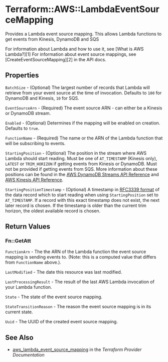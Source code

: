 # Terraform::AWS::LambdaEventSourceMapping

Provides a Lambda event source mapping. This allows Lambda functions to get events from Kinesis, DynamoDB and SQS

For information about Lambda and how to use it, see [What is AWS Lambda?][1]
For information about event source mappings, see [CreateEventSourceMapping][2] in the API docs.

## Properties

`BatchSize` - (Optional) The largest number of records that Lambda will retrieve from your event source at the time of invocation. Defaults to `100` for DynamoDB and Kinesis, `10` for SQS.

`EventSourceArn` - (Required) The event source ARN - can either be a Kinesis or DynamoDB stream.

`Enabled` - (Optional) Determines if the mapping will be enabled on creation. Defaults to `true`.

`FunctionName` - (Required) The name or the ARN of the Lambda function that will be subscribing to events.

`StartingPosition` - (Optional) The position in the stream where AWS Lambda should start reading. Must be one of `AT_TIMESTAMP` (Kinesis only), `LATEST` or `TRIM_HORIZON` if getting events from Kinesis or DynamoDB. Must not be provided if getting events from SQS. More information about these positions can be found in the [AWS DynamoDB Streams API Reference](https://docs.aws.amazon.com/amazondynamodb/latest/APIReference/API_streams_GetShardIterator.html) and [AWS Kinesis API Reference](https://docs.aws.amazon.com/kinesis/latest/APIReference/API_GetShardIterator.html#Kinesis-GetShardIterator-request-ShardIteratorType).

`StartingPositionTimestamp` - (Optional) A timestamp in [RFC3339 format](https://tools.ietf.org/html/rfc3339#section-5.8) of the data record which to start reading when using `StartingPosition` set to `AT_TIMESTAMP`. If a record with this exact timestamp does not exist, the next later record is chosen. If the timestamp is older than the current trim horizon, the oldest available record is chosen.


## Return Values

### Fn::GetAtt

`FunctionArn` - The the ARN of the Lambda function the event source mapping is sending events to. (Note: this is a computed value that differs from `FunctionName` above.).

`LastModified` - The date this resource was last modified.

`LastProcessingResult` - The result of the last AWS Lambda invocation of your Lambda function.

`State` - The state of the event source mapping.

`StateTransitionReason` - The reason the event source mapping is in its current state.

`Uuid` - The UUID of the created event source mapping.

## See Also

* [aws_lambda_event_source_mapping](https://www.terraform.io/docs/providers/aws/r/lambda_event_source_mapping.html) in the _Terraform Provider Documentation_